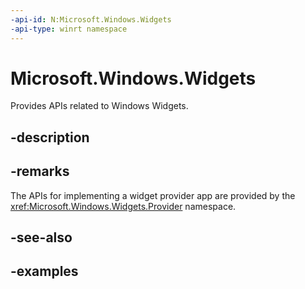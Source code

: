 ```yaml
---
-api-id: N:Microsoft.Windows.Widgets
-api-type: winrt namespace
---
```


# Microsoft.Windows.Widgets

Provides APIs related to Windows Widgets.

## -description

## -remarks

The APIs for implementing a widget provider app are provided by the <xref:Microsoft.Windows.Widgets.Provider> namespace.

## -see-also

## -examples


